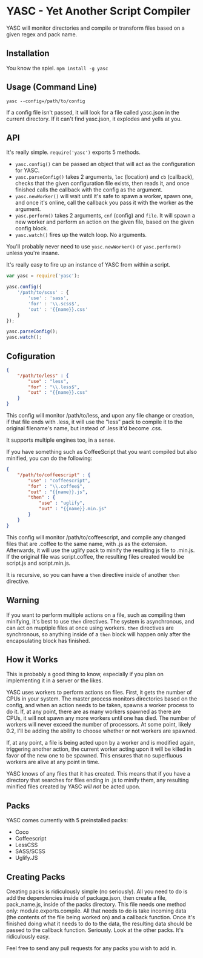# YASC - Yet Another Script Compiler

YASC will monitor directories and compile or transform files based on a given regex and pack name.

## Installation

You know the spiel. `npm install -g yasc`

## Usage (Command Line)

`yasc --config=/path/to/config`

If a config file isn't passed, it will look for a file called yasc.json in the current directory. If it can't find yasc.json, it explodes and yells at you.

## API

It's really simple. `require('yasc')` exports 5 methods.

* `yasc.config()` can be passed an object that will act as the configuration for YASC.
* `yasc.parseConfig()` takes 2 arguments, `loc` (location) and `cb` (callback), checks that the given configuration file exists, then reads it, and once finished calls the callback with the config as the argument.
* `yasc.newWorker()` will wait until it's safe to spawn a worker, spawn one, and once it's online, call the callback you pass it with the worker as the argument.
* `yasc.perform()` takes 2 arguments, `cnf` (config) and `file`. It will spawn a new worker and perform an action on the given file, based on the given config block.
* `yasc.watch()` fires up the watch loop. No arguments.

You'll probably never need to use `yasc.newWorker()` or `yasc.perform()` unless you're insane.

It's really easy to fire up an instance of YASC from within a script.

```javascript
var yasc = require('yasc');

yasc.config({
	'/path/to/scss' : {
		'use' : 'sass',
		'for' : '\\.scss$',
		'out' : '{{name}}.css'
	}
});

yasc.parseConfig();
yasc.watch();
```

## Cofiguration

```json
{
	"/path/to/less" : {
		"use" : "less",
		"for" : "\\.less$",
		"out" : "{{name}}.css"
	}
}
```

This config will monitor /path/to/less, and upon any file change or creation, if that file ends with .less, it will use the "less" pack to compile it to the original filename's name, but instead of .less it'd become .css.

It supports multiple engines too, in a sense.

If you have something such as CoffeeScript that you want compiled but also minified, you can do the following:

```json
{
	"/path/to/coffeescript" : {
		"use" : "coffeescript",
		"for" : "\\.coffee$",
		"out" : "{{name}}.js",
		"then" : {
			"use" : "uglify",
			"out" : "{{name}}.min.js"
		}
	}
}
```

This config will monitor /path/to/coffeescript, and compile any changed files that are .coffee to the same name, with .js as the extension. Afterwards, it will use the uglify pack to minify the resulting js file to .min.js. If the original file was script.coffee, the resulting files created would be script.js and script.min.js.

It is recursive, so you can have a `then` directive inside of another `then` directive.

## Warning

If you want to perform multiple actions on a file, such as compiling then minifying, it's best to use `then` directives. The system is asynchronous, and can act on muptiple files at once using workers. `then` directives are synchronous, so anything inside of a `then` block will happen only after the encapsulating block has finished.

## How it Works

This is probably a good thing to know, especially if you plan on implementing it in a server or the likes.

YASC uses workers to perform actions on files. First, it gets the number of CPUs in your system. The master process monitors directories based on the config, and when an action needs to be taken, spawns a worker process to do it. If, at any point, there are as many workers spawned as there are CPUs, it will not spawn any more workers until one has died. The number of workers will never exceed the number of processors. At some point, likely 0.2, I'll be adding the ability to choose whether or not workers are spawned.

If, at any point, a file is being acted upon by a worker and is modified again, triggering another action, the current worker acting upon it will be killed in favor of the new one to be spawned. This ensures that no superfluous workers are alive at any point in time.

YASC knows of any files that it has created. This means that if you have a directory that searches for files ending in .js to minify them, any resulting minified files created by YASC _will not_ be acted upon.

## Packs

YASC comes currently with 5 preinstalled packs:

* Coco
* Coffeescript
* LessCSS
* SASS/SCSS
* Uglify.JS

## Creating Packs

Creating packs is ridiculously simple (no seriously). All you need to do is add the dependencies inside of package.json, then create a file, pack_name.js, inside of the packs directory. This file needs one method only: module.exports.compile. All that needs to do is take incoming data (the contents of the file being worked on) and a callback function. Once it's finished doing what it needs to do to the data, the resulting data should be passed to the callback function. Seriously. Look at the other packs. It's ridiculously easy.

Feel free to send any pull requests for any packs you wish to add in.
